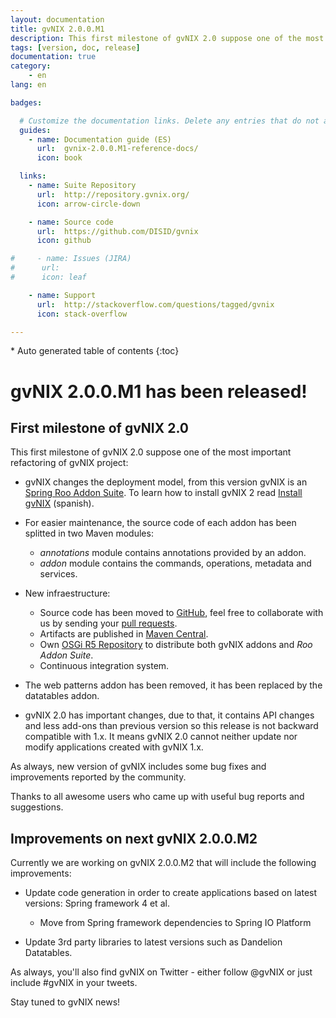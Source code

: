 ```yaml
---
layout: documentation
title: gvNIX 2.0.0.M1
description: This first milestone of gvNIX 2.0 suppose one of the most important refactoring of gvNIX project
tags: [version, doc, release]
documentation: true
category:
    - en
lang: en

badges:

  # Customize the documentation links. Delete any entries that do not apply.
  guides:
    - name: Documentation guide (ES)
      url:  gvnix-2.0.0.M1-reference-docs/
      icon: book

  links:
    - name: Suite Repository
      url:  http://repository.gvnix.org/
      icon: arrow-circle-down

    - name: Source code
      url:  https://github.com/DISID/gvnix
      icon: github

#     - name: Issues (JIRA)
#      url:
#      icon: leaf

    - name: Support
      url:  http://stackoverflow.com/questions/tagged/gvnix
      icon: stack-overflow

---
```


<section id="table-of-contents" class="toc">
<div id="drawer" markdown="1">
*  Auto generated table of contents
{:toc}
</div>
</section><!-- /#table-of-contents -->

# gvNIX 2.0.0.M1 has been released!

## First milestone of gvNIX 2.0

This first milestone of gvNIX 2.0 suppose one of the most important
refactoring of gvNIX project:

* gvNIX changes the deployment model, from this version gvNIX is an [Spring Roo Addon Suite](http://docs.spring.io/spring-roo/docs/2.0.0.M1/reference/html/#roo-addon-suites).
 To learn how to install gvNIX 2 read [Install gvNIX](http://www.gvnix.org/assets/doc/gvnix-2.0.0.M1-reference-docs/#3-instalar-gvnix) (spanish).

* For easier maintenance, the source code of each addon has been splitted in
  two Maven modules:

  * _annotations_ module contains annotations provided by an addon.
  * _addon_ module contains the commands, operations, metadata and services.

* New infraestructure:

  * Source code has been moved to
   [GitHub](https://github.com/gvSIGAssociation/gvnix), feel free to collaborate
   with us by sending your
   [pull requests](https://github.com/gvSIGAssociation/gvnix/pulls).
  * Artifacts are published in
   [Maven Central](http://repo1.maven.org/maven2/org/gvnix/).
  * Own [OSGi R5 Repository](http://repository.gvnix.org/) to distribute both
   gvNIX addons and _Roo Addon Suite_.
  * Continuous integration system.

* The web patterns addon has been removed, it has been replaced by the
  datatables addon.

* gvNIX 2.0 has important changes, due to that, it contains API changes and less add-ons than previous version so this release is not backward compatible with 1.x.
  It means gvNIX 2.0 cannot neither update nor modify applications created with
gvNIX 1.x.

As always, new version of gvNIX includes some bug fixes and improvements
reported by the community.

Thanks to all awesome users who came up with useful bug reports and suggestions.

## Improvements on next gvNIX 2.0.0.M2

Currently we are working on gvNIX 2.0.0.M2 that will include the following improvements:

* Update code generation in order to create applications based on latest versions: Spring framework 4 et al.

  * Move from Spring framework dependencies to Spring IO Platform

* Update 3rd party libraries to latest versions such as Dandelion Datatables.


As always, you'll also find gvNIX on Twitter - either follow @gvNIX or just
include #gvNIX in your tweets.

Stay tuned to gvNIX news!


